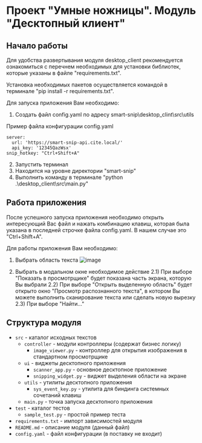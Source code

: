 # Проект "Умные ножницы". Модуль "Десктопный клиент"

## Начало работы
Для удобства развертывания модуля desktop_client рекомендуется ознакомиться с перечнем необходимых для установки библиотек, которые указаны в файле "requirements.txt".

Установка необходимых пакетов осуществляется командой в терминале "pip install -r requirements.txt".

Для запуска приложения Вам необходимо:
1) Создать файл config.yaml по адресу smart-snip\desktop_clint\src\utils

Пример файла конфигурации config.yaml
```
server:
  url: 'https://smart-snip-api.cite.local/'
  api_key: '12345QazWsx'
snip_hotkey: "Ctrl+Shift+A"
```
2) Запустить терминал
3) Находится на уровне директории "smart-snip"
4) Выполнить команду в терминале "python .\desktop_client\src\main.py"

## Работа приложения

После успешного запуска приложения необходимо открыть интересующий Вас файл и нажать комбинацию клавиш, которая была указана в последней строчке файла config.yaml. В нашем случае это "Ctrl+Shift+A".

Для работы приложения Вам необходимо:
1) Выбрать область текста
![image](https://github.com/aleksandr-mulyavin/smart-snip/assets/149711009/97d7c19c-71f1-4342-88e5-d2b484d635aa)

2) Выбрать в модальном окне необходимое действие
   2.1) При выборе "Показать в просмотрщике" будет показана часть экрана, которую Вы выбрали
   2.2) При выборе "Открыть выделенную область" будет открыто окно "Просмотр распознанного текста", в котором Вы можете выполнить сканирование текста или сделать новую вырезку
   2.3) При выборе "Найти..."


## Структура модуля
* ```src``` - каталог исходных текстов
  * ```controller``` - модули контроллеры (содержат бизнес логику)
    * ```image_viewer.py``` - контроллер для открытия изображения в стандартном просмотрщике
  * ```ui``` - виджеты десктопного приложения
    * ```scanner_app.py``` - основное десктопное приложение
    * ```snipping_widget.py``` - виджет выделения области на экране
  * ```utils``` - утилиты десктопного приложения
    * ```sys_event_key.py``` - утилита для биндинга системных сочетаний клавиш
  * ```main.py``` - точка запуска десктопного приложения
* ```test``` - каталог тестов
  * ```sample_test.py``` - простой пример теста
* ```requirements.txt``` - импорт зависимостей модуля
* ```README.md``` - описание модуля (данный файл)
* ```config.yaml``` - файл конфигурации (в поставку не входит)


